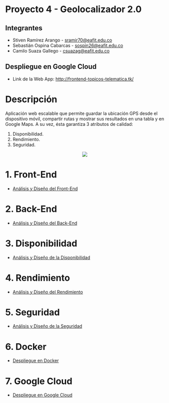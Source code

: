# Proyecto 4 - Geolocalizador 2.0

## Integrantes 

- Stiven Ramírez Arango - sramir70@eafit.edu.co
- Sebastián Ospina Cabarcas - sospin26@eafit.edu.co
- Camilo Suaza Gallego - csuazag@eafit.edu.co

## Despliegue en Google Cloud

- Link de la Web App: http://frontend-topicos-telematica.tk/

# Descripción

Aplicación web escalable que permite guardar la ubicación GPS desde el dispositivo móvil, compartir rutas y mostrar sus resultados en una tabla y en Google Maps. A su vez, ésta garantiza 3 atributos de calidad:

1. Disponibilidad.
2. Rendimiento.
3. Seguridad.

<p align="center">
<img src="https://user-images.githubusercontent.com/31974084/58973004-85b25300-8784-11e9-8636-00f38b8a5cbc.png">
</p>

# 1. Front-End

* [Análisis y Diseño del Front-End](analisis_diseno_frontend.md)

# 2. Back-End

* [Análisis y Diseño del Back-End](analisis_diseno_backend.md)

# 3. Disponibilidad

* [Análisis y Diseño de la Disponibilidad](analisis_diseno_disponibilidad.md)

# 4. Rendimiento

* [Análisis y Diseño del Rendimiento](analisis_diseno_rendimiento.md)

# 5. Seguridad

* [Análisis y Diseño de la Seguridad](analisis_diseno_seguridad.md)

# 6. Docker

* [Despliegue en Docker](deploy_on_docker.md)

# 7. Google Cloud

* [Despliegue en Google Cloud](deploy_on_google_cloud.md)